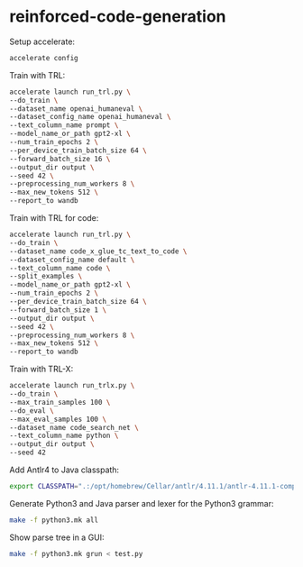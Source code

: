 # reinforced-code-generation


Setup accelerate:
```bash
accelerate config
```

Train with TRL:
```bash
accelerate launch run_trl.py \
--do_train \
--dataset_name openai_humaneval \
--dataset_config_name openai_humaneval \
--text_column_name prompt \
--model_name_or_path gpt2-xl \
--num_train_epochs 2 \
--per_device_train_batch_size 64 \
--forward_batch_size 16 \
--output_dir output \
--seed 42 \
--preprocessing_num_workers 8 \
--max_new_tokens 512 \
--report_to wandb
```

Train with TRL for code:
```bash
accelerate launch run_trl.py \
--do_train \
--dataset_name code_x_glue_tc_text_to_code \
--dataset_config_name default \
--text_column_name code \
--split_examples \
--model_name_or_path gpt2-xl \
--num_train_epochs 2 \
--per_device_train_batch_size 64 \
--forward_batch_size 1 \
--output_dir output \
--seed 42 \
--preprocessing_num_workers 8 \
--max_new_tokens 512 \
--report_to wandb
```


Train with TRL-X:
```bash
accelerate launch run_trlx.py \
--do_train \
--max_train_samples 100 \
--do_eval \
--max_eval_samples 100 \
--dataset_name code_search_net \
--text_column_name python \
--output_dir output \
--seed 42
```

Add Antlr4 to Java classpath:
```bash
export CLASSPATH=".:/opt/homebrew/Cellar/antlr/4.11.1/antlr-4.11.1-complete.jar:$CLASSPATH"
```

Generate Python3 and Java parser and lexer for the Python3 grammar:
```bash
make -f python3.mk all
````

Show parse tree in a GUI:
```bash
make -f python3.mk grun < test.py 
```